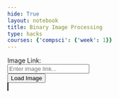 ```yaml
---
hide: True
layout: notebook
title: Binary Image Processing
type: hacks
courses: {'compsci': {'week': 1}}
---
```


<html lang="en">
<head>
  <meta charset="UTF-8">
  <meta name="viewport" content="width=device-width, initial-scale=1.0">
  <title>Binary Image Processing with JS</title>
  <style>
    #processButton { display: none; } /* Initially hide the process button */
  </style>
</head>
<body>
  <label for="imageLink">Image Link:</label>
  <br>
  <input type="text" id="imageLink" placeholder="Enter image link...">
  <br>
  <button id="loadButton">Load Image</button>
  <br>
  <canvas id="canvas" width="300" height="300" style="border:1px solid #000;"></canvas>
  <br>
  <button id="processButton">Process Image to Binary</button>

  <script>
    document.addEventListener('DOMContentLoaded', function() {
      const canvas = document.getElementById('canvas');
      const ctx = canvas.getContext('2d');
      const loadButton = document.getElementById('loadButton');
      const processButton = document.getElementById('processButton');
      let img = new Image();

      function clearCanvas() {
        ctx.clearRect(0, 0, canvas.width, canvas.height);
      }

      function loadAndDisplayImage() {
        const imageLink = document.getElementById('imageLink').value;
        
        if (!imageLink) {
          alert('Please enter an image link.');
          return;
        }

        clearCanvas();
        img.crossOrigin = 'Anonymous';
        img.onload = function() {
          ctx.drawImage(img, 0, 0, canvas.width, canvas.height);
          processButton.style.display = 'inline'; // Show process button on image load
        };
        img.onerror = function() {
          alert('Error loading image. Please check the URL and try again.');
          processButton.style.display = 'none'; // Hide process button on error
        };

        img.src = imageLink;
      }

      function convertToBinary(imageData) {
        const data = imageData.data;
        for (let i = 0; i < data.length; i += 4) {
          const brightness = 0.34 * data[i] + 0.5 * data[i + 1] + 0.16 * data[i + 2];
          const threshold = 128;
          const color = brightness > threshold ? 255 : 0;
          data[i] = data[i + 1] = data[i + 2] = color;
        }
        return imageData;
      }

      function processImage() {
        if (!img.src) {
          alert('Please load an image first.');
          return;
        }

        const imageData = ctx.getImageData(0, 0, canvas.width, canvas.height);
        const binaryData = convertToBinary(imageData);
        ctx.putImageData(binaryData, 0, 0);
      }

      loadButton.addEventListener('click', loadAndDisplayImage);
      processButton.addEventListener('click', processImage);
    });
  </script>
</body>
</html>
